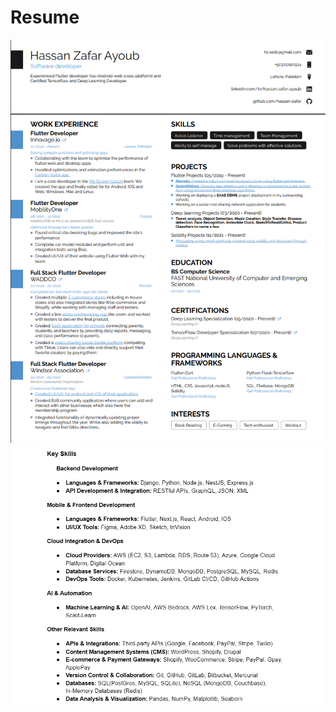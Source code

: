 # Resume

<div align="center">
   <a href="https://github.com/hassan-zafar/Resume/blob/main/Hassan's%20Resume.pdf"> <img src="Hassan's Resume.png" ></a>
  </div>
<div align="center">
   <a href="https://github.com/hassan-zafar/Resume/blob/main/Hassan%20cv.pdf"> <img src="Hassan cv.png" ></a>
  </div>
